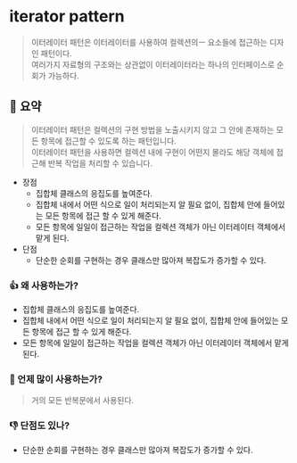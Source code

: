 # iterator pattern
> 이터레이터 패턴은 이터레이터를 사용하여 컬렉션의ㅡ 요소들에 접근하는 디자인 패턴이다.<br>
> 여러가지 자료형의 구조와는 상관없이 이터레이터라는 하나의 인터페이스로 순회가 가능하다.

## 🙌 요약
>이터레이터 패턴은 컬렉션의 구현 방법을 노출시키지 않고 그 안에 존재하는 모든 항목에 접근할 수 있도록 하는 패턴입니다. <br>
>이터레이터 패턴을 사용하면 컬렉션 내에 구현이 어떤지 몰라도 해당 객체에 접근해 반복 작업을 처리할 수 있습니다.

- 장점
  - 집합체 클래스의 응집도를 높여준다.
  - 집합체 내에서 어떤 식으로 일이 처리되는지 알 필요 없이, 집합체 안에 들어있는 모든 항목에 접근 할 수 있게 해준다.
  - 모든 항목에 일일이 접근하는 작업을 컬렉션 객체가 아닌 이터레이터 객체에서 맡게 된다.
- 단점
  - 단순한 순회를 구현하는 경우 클래스만 많아져 복잡도가 증가할 수 있다.

### 👍 왜 사용하는가?
- 집합체 클래스의 응집도를 높여준다.
- 집합체 내에서 어떤 식으로 일이 처리되는지 알 필요 없이, 집합체 안에 들어있는 모든 항목에 접근 할 수 있게 해준다.
- 모든 항목에 일일이 접근하는 작업을 컬렉션 객체가 아닌 이터레이터 객체에서 맡게 된다.
### 👀 언제 많이 사용하는가?
> 거의 모든 반복문에서 사용된다.

### 👎 단점도 있나?
- 단순한 순회를 구현하는 경우 클래스만 많아져 복잡도가 증가할 수 있다.


